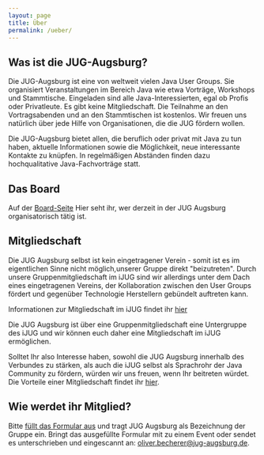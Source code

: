 ```yaml
---
layout: page
title: Über
permalink: /ueber/
---
```


## Was ist die JUG-Augsburg?
 
Die JUG-Augsburg ist eine von weltweit vielen Java User Groups. Sie organisiert Veranstaltungen im Bereich Java wie etwa Vorträge, Workshops und Stammtische. Eingeladen sind alle Java-Interessierten, egal ob Profis oder Privatleute. Es gibt keine Mitgliedschaft. Die Teilnahme an den Vortragsabenden und an den Stammtischen ist kostenlos. Wir freuen uns natürlich über jede Hilfe von Organisationen, die die JUG fördern wollen. 

Die JUG-Augsburg bietet allen, die beruflich oder privat mit Java zu tun haben, aktuelle Informationen sowie die Möglichkeit, neue interessante Kontakte zu knüpfen. In regelmäßigen Abständen finden dazu hochqualitative Java-Fachvorträge statt.
 
## Das Board
 
Auf der [Board-Seite](/board) Hier seht ihr, wer derzeit in der JUG Augsburg organisatorisch tätig ist. 
 
## Mitgliedschaft 

Die JUG Augsburg selbst ist kein eingetragener Verein - somit ist es im eigentlichen Sinne nicht möglich,unserer Gruppe direkt "beizutreten". Durch unsere Gruppenmitgliedschaft im iJUG sind wir allerdings unter dem Dach eines eingetragenen Vereins, der Kollaboration zwischen den User Groups fördert und gegenüber Technologie Herstellern gebündelt auftreten kann. 

Informationen zur Mitgliedschaft im iJUG findet ihr [hier](http://www.ijug.eu/mitgliedschaft/mitglied-werden.html)

Die JUG Augsburg ist über eine Gruppenmitgliedschaft eine Untergruppe des iJUG und wir können euch daher eine Mitgliedschaft im iJUG ermöglichen. 

Solltet Ihr also Interesse haben, sowohl die JUG Augsburg innerhalb des Verbundes zu stärken, als auch die iJUG selbst als Sprachrohr der Java Community zu fördern, würden wir uns freuen, wenn Ihr beitreten würdet.
Die Vorteile einer Mitgliedschaft findet ihr [hier](http://www.ijug.eu/mitgliedschaft/mitgliedschaft.html). 

## Wie werdet ihr Mitglied? 

Bitte [füllt das Formular aus](http://www.doag.org/fileadmin/Daten/00-iJUG/Formulare/2012-iJUG-Mitgliedsantrag_Gruppenmitgliedschaft.pdf) und tragt JUG Augsburg als Bezeichnung der Gruppe ein. Bringt das ausgefüllte Formular mit zu einem Event oder sendet es unterschrieben und eingescannt an: oliver.becherer@jug-augsburg.de.